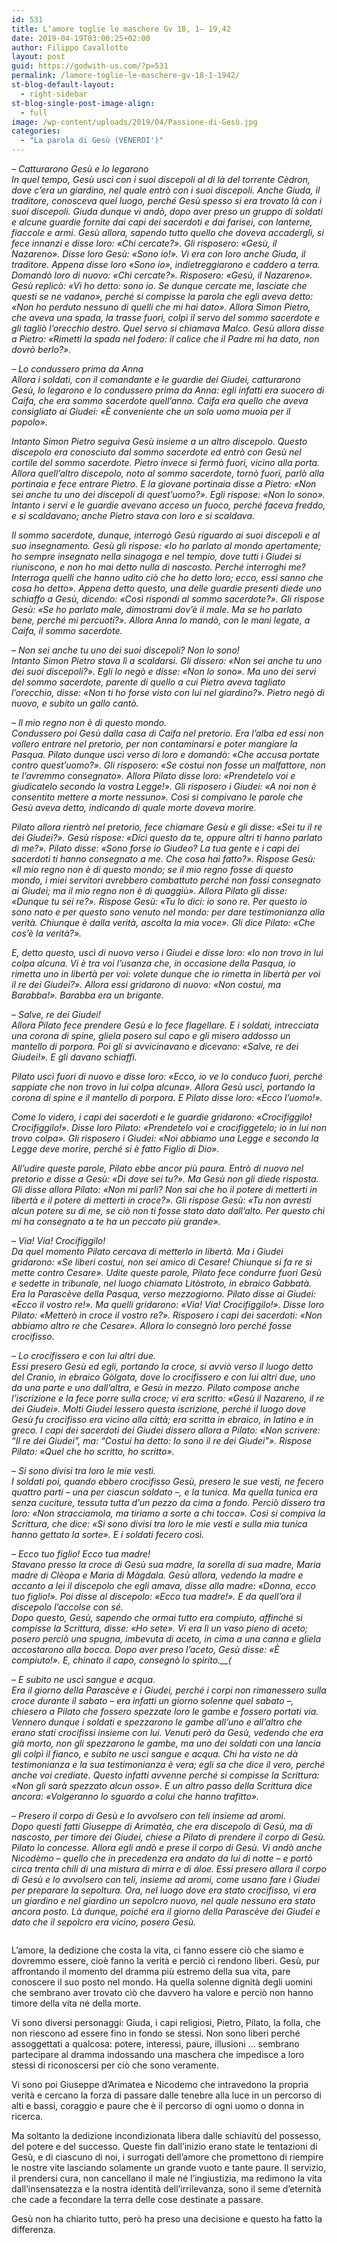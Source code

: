 ```yaml
---
id: 531
title: L’amore toglie le maschere Gv 18, 1– 19,42
date: 2019-04-19T03:00:25+02:00
author: Filippo Cavallotto
layout: post
guid: https://godwith-us.com/?p=531
permalink: /lamore-toglie-le-maschere-gv-18-1-1942/
st-blog-default-layout:
  - right-sidebar
st-blog-single-post-image-align:
  - full
image: /wp-content/uploads/2019/04/Passione-di-Gesù.jpg
categories:
  - "La parola di Gesù (VENERDI')"
---
```

_&#8211; Catturarono Gesù e lo legarono  
In quel tempo, Gesù uscì con i suoi discepoli al di là del torrente Cèdron, dove c’era un giardino, nel quale entrò con i suoi discepoli. Anche Giuda, il traditore, conosceva quel luogo, perché Gesù spesso si era trovato là con i suoi discepoli. Giuda dunque vi andò, dopo aver preso un gruppo di soldati e alcune guardie fornite dai capi dei sacerdoti e dai farisei, con lanterne, fiaccole e armi. Gesù allora, sapendo tutto quello che doveva accadergli, si fece innanzi e disse loro: «Chi cercate?». Gli risposero: «Gesù, il Nazareno». Disse loro Gesù: «Sono io!». Vi era con loro anche Giuda, il traditore. Appena disse loro «Sono io», indietreggiarono e caddero a terra. Domandò loro di nuovo: «Chi cercate?». Risposero: «Gesù, il Nazareno». Gesù replicò: «Vi ho detto: sono io. Se dunque cercate me, lasciate che questi se ne vadano», perché si compisse la parola che egli aveva detto: «Non ho perduto nessuno di quelli che mi hai dato». Allora Simon Pietro, che aveva una spada, la trasse fuori, colpì il servo del sommo sacerdote e gli tagliò l’orecchio destro. Quel servo si chiamava Malco. Gesù allora disse a Pietro: «Rimetti la spada nel fodero: il calice che il Padre mi ha dato, non dovrò berlo?»._

_&#8211; Lo condussero prima da Anna  
Allora i soldati, con il comandante e le guardie dei Giudei, catturarono Gesù, lo legarono e lo condussero prima da Anna: egli infatti era suocero di Caifa, che era sommo sacerdote quell’anno. Caifa era quello che aveva consigliato ai Giudei: «È conveniente che un solo uomo muoia per il popolo»._

_Intanto Simon Pietro seguiva Gesù insieme a un altro discepolo. Questo discepolo era conosciuto dal sommo sacerdote ed entrò con Gesù nel cortile del sommo sacerdote. Pietro invece si fermò fuori, vicino alla porta. Allora quell’altro discepolo, noto al sommo sacerdote, tornò fuori, parlò alla portinaia e fece entrare Pietro. E la giovane portinaia disse a Pietro: «Non sei anche tu uno dei discepoli di quest’uomo?». Egli rispose: «Non lo sono». Intanto i servi e le guardie avevano acceso un fuoco, perché faceva freddo, e si scaldavano; anche Pietro stava con loro e si scaldava._

_Il sommo sacerdote, dunque, interrogò Gesù riguardo ai suoi discepoli e al suo insegnamento. Gesù gli rispose: «Io ho parlato al mondo apertamente; ho sempre insegnato nella sinagoga e nel tempio, dove tutti i Giudei si riuniscono, e non ho mai detto nulla di nascosto. Perché interroghi me? Interroga quelli che hanno udito ciò che ho detto loro; ecco, essi sanno che cosa ho detto». Appena detto questo, una delle guardie presenti diede uno schiaffo a Gesù, dicendo: «Così rispondi al sommo sacerdote?». Gli rispose Gesù: «Se ho parlato male, dimostrami dov’è il male. Ma se ho parlato bene, perché mi percuoti?». Allora Anna lo mandò, con le mani legate, a Caifa, il sommo sacerdote._

_&#8211; Non sei anche tu uno dei suoi discepoli? Non lo sono!  
Intanto Simon Pietro stava lì a scaldarsi. Gli dissero: «Non sei anche tu uno dei suoi discepoli?». Egli lo negò e disse: «Non lo sono». Ma uno dei servi del sommo sacerdote, parente di quello a cui Pietro aveva tagliato l’orecchio, disse: «Non ti ho forse visto con lui nel giardino?». Pietro negò di nuovo, e subito un gallo cantò._

_&#8211; Il mio regno non è di questo mondo.  
Condussero poi Gesù dalla casa di Caifa nel pretorio. Era l’alba ed essi non vollero entrare nel pretorio, per non contaminarsi e poter mangiare la Pasqua. Pilato dunque uscì verso di loro e domandò: «Che accusa portate contro quest’uomo?». Gli risposero: «Se costui non fosse un malfattore, non te l’avremmo consegnato». Allora Pilato disse loro: «Prendetelo voi e giudicatelo secondo la vostra Legge!». Gli risposero i Giudei: «A noi non è consentito mettere a morte nessuno». Così si compivano le parole che Gesù aveva detto, indicando di quale morte doveva morire._

_Pilato allora rientrò nel pretorio, fece chiamare Gesù e gli disse: «Sei tu il re dei Giudei?». Gesù rispose: «Dici questo da te, oppure altri ti hanno parlato di me?». Pilato disse: «Sono forse io Giudeo? La tua gente e i capi dei sacerdoti ti hanno consegnato a me. Che cosa hai fatto?». Rispose Gesù: «Il mio regno non è di questo mondo; se il mio regno fosse di questo mondo, i miei servitori avrebbero combattuto perché non fossi consegnato ai Giudei; ma il mio regno non è di quaggiù». Allora Pilato gli disse: «Dunque tu sei re?». Rispose Gesù: «Tu lo dici: io sono re. Per questo io sono nato e per questo sono venuto nel mondo: per dare testimonianza alla verità. Chiunque è dalla verità, ascolta la mia voce». Gli dice Pilato: «Che cos’è la verità?»._

_E, detto questo, uscì di nuovo verso i Giudei e disse loro: «Io non trovo in lui colpa alcuna. Vi è tra voi l’usanza che, in occasione della Pasqua, io rimetta uno in libertà per voi: volete dunque che io rimetta in libertà per voi il re dei Giudei?». Allora essi gridarono di nuovo: «Non costui, ma Barabba!». Barabba era un brigante._

&#8211; _Salve, re dei Giudei!  
Allora Pilato fece prendere Gesù e lo fece flagellare. E i soldati, intrecciata una corona di spine, gliela posero sul capo e gli misero addosso un mantello di porpora. Poi gli si avvicinavano e dicevano: «Salve, re dei Giudei!». E gli davano schiaffi._

_Pilato uscì fuori di nuovo e disse loro: «Ecco, io ve lo conduco fuori, perché sappiate che non trovo in lui colpa alcuna». Allora Gesù uscì, portando la corona di spine e il mantello di porpora. E Pilato disse loro: «Ecco l’uomo!»._

_Come lo videro, i capi dei sacerdoti e le guardie gridarono: «Crocifiggilo! Crocifiggilo!». Disse loro Pilato: «Prendetelo voi e crocifiggetelo; io in lui non trovo colpa». Gli risposero i Giudei: «Noi abbiamo una Legge e secondo la Legge deve morire, perché si è fatto Figlio di Dio»._

_All’udire queste parole, Pilato ebbe ancor più paura. Entrò di nuovo nel pretorio e disse a Gesù: «Di dove sei tu?». Ma Gesù non gli diede risposta. Gli disse allora Pilato: «Non mi parli? Non sai che ho il potere di metterti in libertà e il potere di metterti in croce?». Gli rispose Gesù: «Tu non avresti alcun potere su di me, se ciò non ti fosse stato dato dall’alto. Per questo chi mi ha consegnato a te ha un peccato più grande»._

&#8211; _Via! Via! Crocifiggilo!  
Da quel momento Pilato cercava di metterlo in libertà. Ma i Giudei gridarono: «Se liberi costui, non sei amico di Cesare! Chiunque si fa re si mette contro Cesare». Udite queste parole, Pilato fece condurre fuori Gesù e sedette in tribunale, nel luogo chiamato Litòstroto, in ebraico Gabbatà. Era la Parascève della Pasqua, verso mezzogiorno. Pilato disse ai Giudei: «Ecco il vostro re!». Ma quelli gridarono: «Via! Via! Crocifiggilo!». Disse loro Pilato: «Metterò in croce il vostro re?». Risposero i capi dei sacerdoti: «Non abbiamo altro re che Cesare». Allora lo consegnò loro perché fosse crocifisso._

&#8211; _Lo crocifissero e con lui altri due.  
Essi presero Gesù ed egli, portando la croce, si avviò verso il luogo detto del Cranio, in ebraico Gòlgota, dove lo crocifissero e con lui altri due, uno da una parte e uno dall’altra, e Gesù in mezzo. Pilato compose anche l’iscrizione e la fece porre sulla croce; vi era scritto: «Gesù il Nazareno, il re dei Giudei». Molti Giudei lessero questa iscrizione, perché il luogo dove Gesù fu crocifisso era vicino alla città; era scritta in ebraico, in latino e in greco. I capi dei sacerdoti dei Giudei dissero allora a Pilato: «Non scrivere: “Il re dei Giudei”, ma: “Costui ha detto: Io sono il re dei Giudei”». Rispose Pilato: «Quel che ho scritto, ho scritto»._

&#8211; _Si sono divisi tra loro le mie vesti.  
I soldati poi, quando ebbero crocifisso Gesù, presero le sue vesti, ne fecero quattro parti – una per ciascun soldato –, e la tunica. Ma quella tunica era senza cuciture, tessuta tutta d’un pezzo da cima a fondo. Perciò dissero tra loro: «Non stracciamola, ma tiriamo a sorte a chi tocca». Così si compiva la Scrittura, che dice: «Si sono divisi tra loro le mie vesti e sulla mia tunica hanno gettato la sorte». E i soldati fecero così._

&#8211; _Ecco tuo figlio! Ecco tua madre!  
Stavano presso la croce di Gesù sua madre, la sorella di sua madre, Maria madre di Clèopa e Maria di Màgdala. Gesù allora, vedendo la madre e accanto a lei il discepolo che egli amava, disse alla madre: «Donna, ecco tuo figlio!». Poi disse al discepolo: «Ecco tua madre!». E da quell’ora il discepolo l’accolse con sé.  
Dopo questo, Gesù, sapendo che ormai tutto era compiuto, affinché si compisse la Scrittura, disse: «Ho sete». Vi era lì un vaso pieno di aceto; posero perciò una spugna, imbevuta di aceto, in cima a una canna e gliela accostarono alla bocca. Dopo aver preso l’aceto, Gesù disse: «È compiuto!». E, chinato il capo, consegnò lo spirito.__(_

_&#8211; E subito ne uscì sangue e acqua.  
Era il giorno della Parascève e i Giudei, perché i corpi non rimanessero sulla croce durante il sabato – era infatti un giorno solenne quel sabato –, chiesero a Pilato che fossero spezzate loro le gambe e fossero portati via. Vennero dunque i soldati e spezzarono le gambe all’uno e all’altro che erano stati crocifissi insieme con lui. Venuti però da Gesù, vedendo che era già morto, non gli spezzarono le gambe, ma uno dei soldati con una lancia gli colpì il fianco, e subito ne uscì sangue e acqua. Chi ha visto ne dà testimonianza e la sua testimonianza è vera; egli sa che dice il vero, perché anche voi crediate. Questo infatti avvenne perché si compisse la Scrittura: «Non gli sarà spezzato alcun osso». E un altro passo della Scrittura dice ancora: «Volgeranno lo sguardo a colui che hanno trafitto»._

&#8211; _Presero il corpo di Gesù e lo avvolsero con teli insieme ad aromi.  
Dopo questi fatti Giuseppe di Arimatèa, che era discepolo di Gesù, ma di nascosto, per timore dei Giudei, chiese a Pilato di prendere il corpo di Gesù. Pilato lo concesse. Allora egli andò e prese il corpo di Gesù. Vi andò anche Nicodèmo – quello che in precedenza era andato da lui di notte – e portò circa trenta chili di una mistura di mirra e di áloe. Essi presero allora il corpo di Gesù e lo avvolsero con teli, insieme ad aromi, come usano fare i Giudei per preparare la sepoltura. Ora, nel luogo dove era stato crocifisso, vi era un giardino e nel giardino un sepolcro nuovo, nel quale nessuno era stato ancora posto. Là dunque, poiché era il giorno della Parascève dei Giudei e dato che il sepolcro era vicino, posero Gesù._ 

<div class="wp-block-image">
  <figure class="aligncenter"><img src="https://godwith-us.com/wp-content/uploads/2019/04/Passione-di-Gesù1.jpg" alt="" class="wp-image-532" srcset="https://incercadidio.com/wp-content/uploads/2019/04/Passione-di-Gesù1.jpg 346w, https://incercadidio.com/wp-content/uploads/2019/04/Passione-di-Gesù1-266x300.jpg 266w" sizes="(max-width: 346px) 100vw, 346px" /></figure>
</div>

L’amore, la dedizione che costa la vita, ci fanno essere ciò che siamo e dovremmo essere, cioè fanno la verità e perciò ci rendono liberi. Gesù, pur affrontando il momento del dramma più estremo della sua vita, pare conoscere il suo posto nel mondo. Ha quella solenne dignità degli uomini che sembrano aver trovato ciò che davvero ha valore e perciò non hanno timore della vita né della morte.

Vi sono diversi personaggi: Giuda, i capi religiosi, Pietro, Pilato, la folla, che non riescono ad essere fino in fondo se stessi. Non sono liberi perché assoggettati a qualcosa: potere, interessi, paure, illusioni … sembrano partecipare al dramma indossando una maschera che impedisce a loro stessi di riconoscersi per ciò che sono veramente.&nbsp; 

Vi sono poi Giuseppe d’Arimatea e Nicodemo che intravedono la propria verità e cercano la forza di passare dalle tenebre alla luce in un percorso di alti e bassi, coraggio e paure che è il percorso di ogni uomo o donna in ricerca.

Ma soltanto la dedizione incondizionata libera dalle schiavitù del possesso, del potere e del successo. Queste fin dall’inizio erano state le tentazioni di Gesù, e di ciascuno di noi, i surrogati dell’amore che promettono di riempire le nostre vite lasciando solamente un grande vuoto e tante paure. Il servizio, il prendersi cura, non cancellano il male né l’ingiustizia, ma redimono la vita dall’insensatezza e la nostra identità dell’irrilevanza, sono il seme d’eternità che cade a fecondare la terra delle cose destinate a passare. 

Gesù non ha chiarito tutto, però ha preso una decisione e questo ha fatto la differenza.
